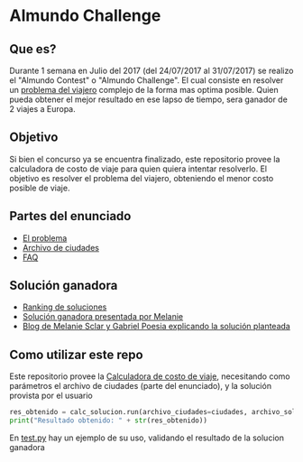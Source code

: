 # Almundo Challenge

## Que es?
Durante 1 semana en Julio del 2017 (del 24/07/2017 al 31/07/2017) se realizo el "Almundo Contest" o "Almundo Challenge". El cual consiste en resolver un [problema del viajero](https://es.wikipedia.org/wiki/Problema_del_viajante) complejo de la forma mas optima posible. Quien pueda obtener el mejor resultado en ese lapso de tiempo, sera ganador de 2 viajes a Europa.


## Objetivo
Si bien el concurso ya se encuentra finalizado, este repositorio provee la calculadora de costo de viaje para quien quiera intentar resolverlo. El objetivo es resolver el problema del viajero, obteniendo el menor costo posible de viaje.


## Partes del enunciado
- [El problema](https://github.com/ArgiesDario/almundo-contest/blob/master/info/El%20problema.md)
- [Archivo de ciudades](https://github.com/ArgiesDario/almundo-contest/blob/master/info/archivo%20de%20ciudades.csv)
- [FAQ](https://github.com/ArgiesDario/almundo-contest/blob/master/info/FAQ.md)

## Solución ganadora
- [Ranking de soluciones](https://github.com/ArgiesDario/almundo-contest/blob/master/info/Ganadores.jpg)
- [Solución ganadora presentada por Melanie](https://github.com/ArgiesDario/almundo-contest/blob/master/info/solucion_ganadora.csv)
- [Blog de Melanie Sclar y Gabriel Poesia explicando la solución planteada](https://gpoesia.com/posts/almundo-challenge/)

## Como utilizar este repo
Este repositorio provee la [Calculadora de costo de viaje](https://github.com/ArgiesDario/almundo-contest/blob/master/src/calc_solucion.py), necesitando como parámetros el archivo de ciudades (parte del enunciado), y la solución provista por el usuario

```python
res_obtenido = calc_solucion.run(archivo_ciudades=ciudades, archivo_solucion=solucion)
print("Resultado obtenido: " + str(res_obtenido))
```

En [test.py](https://github.com/ArgiesDario/almundo-contest/blob/master/src/tests.py) hay un ejemplo de su uso, validando el resultado de la solucion ganadora
